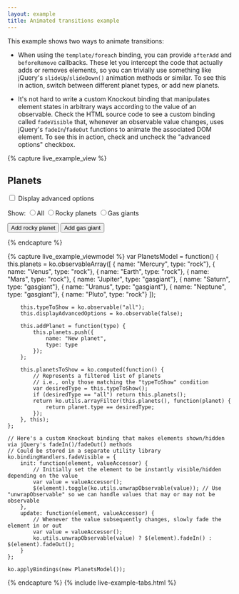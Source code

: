 ```yaml
---
layout: example
title: Animated transitions example
---
```


This example shows two ways to animate transitions:

 * When using the `template/foreach` binding, you can provide `afterAdd` and `beforeRemove` callbacks. These let you intercept the code that actually adds or removes elements, so you can trivially use something like jQuery's `slideUp`/`slideDown()` animation methods or similar. To see this in action, switch between different planet types, or add new planets.
 
 * It's not hard to write a custom Knockout binding that manipulates element states in arbitrary ways according to the value of an observable. Check the HTML source code to see a custom binding called `fadeVisible` that, whenever an observable value changes, uses jQuery's `fadeIn`/`fadeOut` functions to animate the associated DOM element. To see this in action, check and uncheck the "advanced options" checkbox.

<style type="text/css">
    .planet { background-color: #AAEECC; padding: 0.25em; border: 1px solid silver; margin-bottom: 0.5em; font-size: 0.75em; }
    .planet.rock { background-color: #EECCAA; }
    .liveExample input { margin: 0 0.3em 0 1em; }
</style>

{% capture live_example_view %}   
<h2>Planets</h2>
<p> 
    <label>
        <input type='checkbox' data-bind='checked: displayAdvancedOptions' />
        Display advanced options
    </label>
</p>

<p data-bind='fadeVisible: displayAdvancedOptions'>
    Show:
    <label><input type='radio' name="type" value='all' data-bind='checked: typeToShow' />All</label>
    <label><input type='radio' name="type" value='rock' data-bind='checked: typeToShow' />Rocky planets</label>
    <label><input type='radio' name="type" value='gasgiant' data-bind='checked: typeToShow' />Gas giants</label>
</p>

<div data-bind='template: { foreach: planetsToShow,
                            beforeRemove: function(elem) { if (elem.nodeType === 1) $(elem).slideUp(function() { $(elem).remove(); }) },
                            afterAdd: function(elem) { if (elem.nodeType === 1) $(elem).hide().slideDown(); } }'>
    <div data-bind="attr: { 'class': 'planet ' + type }, text: name"> </div>
</div>

<p data-bind='fadeVisible: displayAdvancedOptions'>
    <button data-bind='click: function() { addPlanet("rock") }'>Add rocky planet</button>
    <button data-bind='click: function() { addPlanet("gasgiant") }'>Add gas giant</button>
</p>
{% endcapture %}

{% capture live_example_viewmodel %}
    var PlanetsModel = function() {
        this.planets = ko.observableArray([
            { name: "Mercury", type: "rock"},
            { name: "Venus", type: "rock"},
            { name: "Earth", type: "rock"},
            { name: "Mars", type: "rock"},
            { name: "Jupiter", type: "gasgiant"},
            { name: "Saturn", type: "gasgiant"},
            { name: "Uranus", type: "gasgiant"},
            { name: "Neptune", type: "gasgiant"},
            { name: "Pluto", type: "rock"}
        ]);

        this.typeToShow = ko.observable("all");
        this.displayAdvancedOptions = ko.observable(false);

        this.addPlanet = function(type) {
            this.planets.push({
                name: "New planet",
                type: type
            });
        };

        this.planetsToShow = ko.computed(function() {
            // Represents a filtered list of planets
            // i.e., only those matching the "typeToShow" condition
            var desiredType = this.typeToShow();
            if (desiredType == "all") return this.planets();
            return ko.utils.arrayFilter(this.planets(), function(planet) {
                return planet.type == desiredType;
            });
        }, this);
    };

    // Here's a custom Knockout binding that makes elements shown/hidden via jQuery's fadeIn()/fadeOut() methods
    // Could be stored in a separate utility library
    ko.bindingHandlers.fadeVisible = {
        init: function(element, valueAccessor) {
            // Initially set the element to be instantly visible/hidden depending on the value
            var value = valueAccessor();
            $(element).toggle(ko.utils.unwrapObservable(value)); // Use "unwrapObservable" so we can handle values that may or may not be observable
        },
        update: function(element, valueAccessor) {
            // Whenever the value subsequently changes, slowly fade the element in or out
            var value = valueAccessor();
            ko.utils.unwrapObservable(value) ? $(element).fadeIn() : $(element).fadeOut();
        }
    };

    ko.applyBindings(new PlanetsModel());
{% endcapture %}
{% include live-example-tabs.html %}
